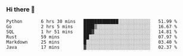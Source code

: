 ### Hi there 👋

<!--
**AXEwiges/AXEwiges** is a ✨ _special_ ✨ repository because its `README.md` (this file) appears on your GitHub profile.

Here are some ideas to get you started:

- 🔭 I’m currently working on ...
- 🌱 I’m currently learning ...
- 👯 I’m looking to collaborate on ...
- 🤔 I’m looking for help with ...
- 💬 Ask me about ...
- 📫 How to reach me: ...
- 😄 Pronouns: ...
- ⚡ Fun fact: ...
-->
<!--START_SECTION:waka-->

```text
Python       6 hrs 30 mins   █████████████░░░░░░░░░░░░   51.99 %
Go           2 hrs 5 mins    ████▒░░░░░░░░░░░░░░░░░░░░   16.67 %
SQL          1 hr 51 mins    ███▓░░░░░░░░░░░░░░░░░░░░░   14.81 %
Rust         59 mins         ██░░░░░░░░░░░░░░░░░░░░░░░   07.97 %
Markdown     25 mins         █░░░░░░░░░░░░░░░░░░░░░░░░   03.40 %
Java         17 mins         ▓░░░░░░░░░░░░░░░░░░░░░░░░   02.37 %
```

<!--END_SECTION:waka-->

